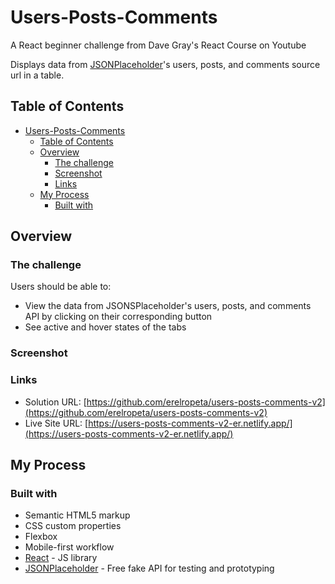 # Users-Posts-Comments

A React beginner challenge from Dave Gray's React Course on Youtube

Displays data from [JSONPlaceholder](https://jsonplaceholder.typicode.com/)'s users, posts, and comments source url in a table.

## Table of Contents

- [Users-Posts-Comments](#users-posts-comments)
	- [Table of Contents](#table-of-contents)
	- [Overview](#overview)
		- [The challenge](#the-challenge)
		- [Screenshot](#screenshot)
		- [Links](#links)
	- [My Process](#my-process)
		- [Built with](#built-with)

## Overview

### The challenge

Users should be able to:

- View the data from JSONSPlaceholder's users, posts, and comments API by clicking on their corresponding button
- See active and hover states of the tabs

### Screenshot

### Links

- Solution URL: [https://github.com/erelropeta/users-posts-comments-v2](https://github.com/erelropeta/users-posts-comments-v2)
- Live Site URL: [https://users-posts-comments-v2-er.netlify.app/](https://users-posts-comments-v2-er.netlify.app/)

## My Process

### Built with

- Semantic HTML5 markup
- CSS custom properties
- Flexbox
- Mobile-first workflow
- [React](https://react.dev/) - JS library
- [JSONPlaceholder](https://jsonplaceholder.typicode.com/) - Free fake API for testing and prototyping

